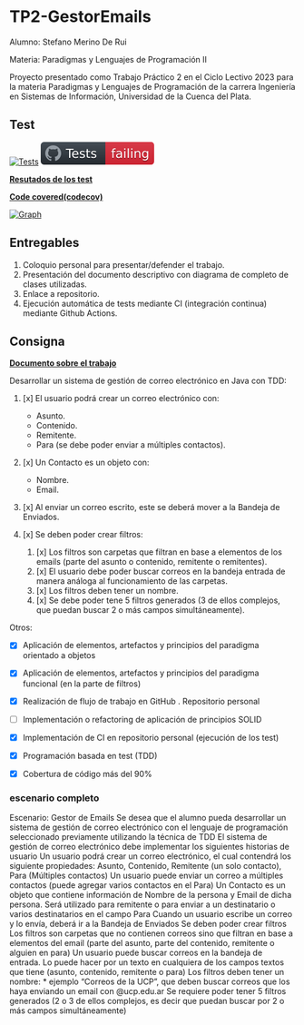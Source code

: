 <!-- profe, si ve esto me debe un 10 -->
# TP2-GestorEmails
Alumno: Stefano Merino De Rui

Materia: Paradigmas y Lenguajes de Programación II

Proyecto presentado como Trabajo Práctico 2 en el Ciclo Lectivo 2023 para la materia Paradigmas y Lenguajes de Programación de la carrera Ingeniería en Sistemas de Información, Universidad de la Cuenca del Plata.

## Test
[![Tests](https://github.com/Billones142/TP2-GestorEmails/actions/workflows/Test.yml/badge.svg)](https://github.com/Billones142/TP2-GestorEmails/actions/workflows/Test.yml)
![Badge](https://raw.githubusercontent.com/Billones142/TP2-GestorEmails/reports/badge.svg)

**[Resutados de los test](https://billones142.github.io/TP2-GestorEmails/target/my-reports/index.html)**

**[Code covered(codecov)](https://app.codecov.io/gh/Billones142/TP2-GestorEmails/tree/main/src%2Fmain%2Fjava%2Femail%2Fucp)**

[![Graph](https://codecov.io/gh/Billones142/TP2-GestorEmails/graphs/sunburst.svg?token=1134BUN664)](https://app.codecov.io/gh/Billones142/TP2-GestorEmails/tree/main/src%2Fmain%2Fjava%2Femail%2Fucp)
## Entregables

1. Coloquio personal para presentar/defender el trabajo.
2. Presentación del documento descriptivo con diagrama de completo de clases utilizadas.
3. Enlace a repositorio.
4. Ejecución automática de tests mediante CI (integración continua) mediante Github Actions.

## Consigna
**[Documento sobre el trabajo](https://docs.google.com/document/d/1IlVuJXbe-L9Nft5AmJ_FEfidUGkMvDkb8_xRpqAWgwg/edit#heading=h.la8oy7pbxqvv)**

Desarrollar un sistema de gestión de correo electrónico en Java con TDD:

1. [x] El usuario podrá crear un correo electrónico con:
    - Asunto.
    - Contenido.
    - Remitente.
    - Para (se debe poder enviar a múltiples contactos).
3. [x] Un Contacto es un objeto con:

    - Nombre.
    - Email.
4. [x] Al enviar un correo escrito, este se deberá mover a la Bandeja de Enviados.
5. [x] Se deben poder crear filtros:
    1. [x] Los filtros son carpetas que filtran en base a elementos de los emails (parte del asunto o contenido, remitente o remitentes).
    2. [x] El usuario debe poder buscar correos en la bandeja entrada de manera análoga al funcionamiento de las carpetas.
    3. [x] Los filtros deben tener un nombre.
    4. [x] Se debe poder tene 5 filtros generados (3 de ellos complejos, que puedan buscar 2 o más campos simultáneamente).
  
Otros:

- [x] Aplicación de elementos, artefactos y principios del paradigma orientado a objetos
- [x] Aplicación de elementos,  artefactos y principios del paradigma funcional (en la parte de filtros)
- [x] Realización de flujo de trabajo en GitHub . Repositorio personal
- [ ] Implementación o refactoring de aplicación de principios SOLID
- [x] Implementación de CI en repositorio personal (ejecución de los test)
- [x] Programación basada en test (TDD)
- [x] Cobertura de código más del 90%

  
### escenario completo
Escenario: Gestor de Emails
Se desea que el alumno pueda desarrollar un sistema de gestión de correo electrónico con el lenguaje de programación seleccionado previamente utilizando la técnica de TDD
El sistema de gestión de correo electrónico debe implementar los siguientes historias de usuario
Un usuario podrá crear un correo electrónico, el cual contendrá los siguiente propiedades: Asunto, Contenido, Remitente (un solo contacto), Para (Múltiples contactos)
Un usuario puede enviar un correo a múltiples contactos (puede agregar varios contactos en el Para)
Un Contacto es un objeto que contiene información de Nombre de la persona y Email de dicha persona. Será utilizado para remitente o para enviar a un destinatario o varios destinatarios en el campo Para
Cuando un usuario escribe un correo y lo envía, deberá ir a la Bandeja de Enviados
Se deben poder crear filtros 
Los filtros son carpetas que no contienen correos sino que filtran en base a elementos del email (parte del asunto, parte del contenido, remitente o alguien en para)
Un usuario puede buscar correos en la bandeja de entrada. Lo puede hacer por un texto en cualquiera de los campos textos que tiene (asunto, contenido, remitente o para)
Los filtros deben tener un nombre: 
    * ejemplo “Correos de la UCP”, que deben buscar correos que los haya enviando un email con @ucp.edu.ar
Se requiere poder tener 5 filtros generados (2 o 3 de ellos complejos, es decir que puedan buscar por 2 o más campos simultáneamente)
